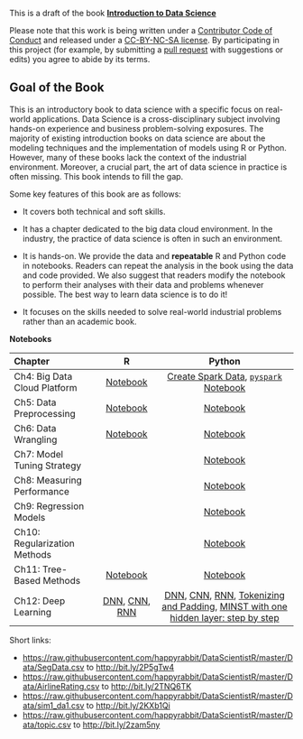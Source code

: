 This is a draft of the book [**Introduction to Data Science**](http://scientistcafe.com/IDS/)

Please note that this work is being written under a [Contributor Code of Conduct](https://github.com/happyrabbit/IntroDataScience/blob/master/CONDUCT.md) and released under a [CC-BY-NC-SA license](https://creativecommons.org/licenses/by-nc-sa/3.0/us/). By participating in this project (for example, by submitting a [pull request](https://github.com/happyrabbit/IntroDataScience/issues) with suggestions or edits) you agree to abide by its terms. 

## Goal of the Book

This is an introductory book to data science with a specific focus on real-world applications. Data Science is a cross-disciplinary subject involving hands-on experience and business problem-solving exposures. The majority of existing introduction books on data science are about the modeling techniques and the implementation of models using R or Python. However, many of these books lack the context of the industrial environment. Moreover, a crucial part, the art of data science in practice is often missing. This book intends to fill the gap.

Some key features of this book are as follows:

- It covers both technical and soft skills.

- It has a chapter dedicated to the big data cloud environment. In the industry, the practice of data science is often in such an environment.

- It is hands-on. We provide the data and **repeatable** R and Python code in notebooks. Readers can repeat the analysis in the book using the data and code provided. We also suggest that readers modify the notebook to perform their analyses with their data and problems whenever possible. The best way to learn data science is to do it!

- It focuses on the skills needed to solve real-world industrial problems rather than an academic book.


**Notebooks**

| Chapter | R | Python |
| :--- | :---: | :---: |
| Ch4: Big Data Cloud Platform | [Notebook](https://scientistcafe.com/ids/r/ch4) | [Create Spark Data](https://github.com/happyrabbit/IntroDataScience/blob/master/Python/LoadDatasetSpark.ipynb), [`pyspark` Notebook](https://github.com/happyrabbit/IntroDataScience/blob/master/Python/PysparkETL.ipynb)  |
|Ch5: Data Preprocessing | [Notebook](https://scientistcafe.com/ids/r/ch5) | [Notebook](https://github.com/happyrabbit/IntroDataScience/blob/master/Python/DataPreprocessing.ipynb) |
|Ch6: Data Wrangling | [Notebook](https://databricks-prod-cloudfront.cloud.databricks.com/public/4027ec902e239c93eaaa8714f173bcfc/2961012104553482/3241206203474687/1806228006848429/latest.html) | [Notebook](https://github.com/happyrabbit/IntroDataScience/blob/master/Python/DataWrangling.ipynb) |
|Ch7: Model Tuning Strategy |  |  [Notebook](https://github.com/happyrabbit/IntroDataScience/blob/master/Python/Model_Tuning_Strategy.ipynb) |
|Ch8: Measuring Performance | | [Notebook](https://github.com/happyrabbit/IntroDataScience/blob/master/Python/Measuring_Performance.ipynb) |
|Ch9: Regression Models | | [Notebook](https://github.com/happyrabbit/IntroDataScience/blob/master/Python/Regression_Models.ipynb) |
|Ch10: Regularization Methods |  | [Notebook](https://github.com/happyrabbit/IntroDataScience/blob/master/Python/Regularization_Methods.ipynb) |
|Ch11: Tree-Based Methods | [Notebook](https://databricks-prod-cloudfront.cloud.databricks.com/public/4027ec902e239c93eaaa8714f173bcfc/3981279215211072/2153523447602836/78755435857845/latest.html) |  [Notebook](https://github.com/happyrabbit/IntroDataScience/blob/master/Python/TreeBasedModels.ipynb) |
|Ch12:  Deep Learning | [DNN](https://scientistcafe.com/ids/r/ch12dnn), [CNN](https://databricks-prod-cloudfront.cloud.databricks.com/public/4027ec902e239c93eaaa8714f173bcfc/3981279215211072/1821707097719970/78755435857845/latest.html), [RNN](https://databricks-prod-cloudfront.cloud.databricks.com/public/4027ec902e239c93eaaa8714f173bcfc/3981279215211072/3137931017799475/78755435857845/latest.html) | [DNN](https://github.com/happyrabbit/IntroDataScience/blob/master/Python/FFNN.ipynb), [CNN](https://github.com/happyrabbit/IntroDataScience/blob/master/Python/CNN.ipynb), [RNN](https://databricks-prod-cloudfront.cloud.databricks.com/public/4027ec902e239c93eaaa8714f173bcfc/3981279215211072/3137931017799475/78755435857845/latest.html), [Tokenizing and Padding](https://github.com/happyrabbit/IntroDataScience/blob/master/Python/TokenizingPadding.ipynb), [MINST with one hidden layer: step by step](https://github.com/happyrabbit/IntroDataScience/blob/master/Python/MINST_with_one_hidden_layer.ipynb) |



Short links:

- https://raw.githubusercontent.com/happyrabbit/DataScientistR/master/Data/SegData.csv to http://bit.ly/2P5gTw4
- https://raw.githubusercontent.com/happyrabbit/DataScientistR/master/Data/AirlineRating.csv to http://bit.ly/2TNQ6TK
- https://raw.githubusercontent.com/happyrabbit/DataScientistR/master/Data/sim1_da1.csv to http://bit.ly/2KXb1Qi
- https://raw.githubusercontent.com/happyrabbit/DataScientistR/master/Data/topic.csv to http://bit.ly/2zam5ny
